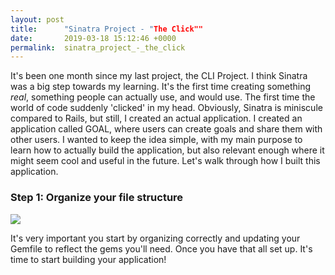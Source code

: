 ```yaml
---
layout: post
title:      "Sinatra Project - "The Click""
date:       2019-03-18 15:12:46 +0000
permalink:  sinatra_project_-_the_click
---
```



It's been one month since my last project, the CLI Project. I think Sinatra was a big step towards my learning. It's the first time creating something *real*, something people can actually use, and would use. The first time the world of code suddenly 'clicked' in my head. Obviously, Sinatra is miniscule compared to Rails, but still, I created an actual application. I created an application called GOAL, where users can create goals and share them with other users. I wanted to keep the idea simple, with my main purpose to learn how to actually build the application, but also relevant enough where it might seem cool and useful in the future. Let's walk through how I built this application.

### Step 1: Organize your file structure ### 
![](https://i.imgur.com/toNkNxR.jpg)

It's very important you start by organizing correctly and updating your Gemfile to reflect the gems you'll need. Once you have that all set up. It's time to start building your application! 


